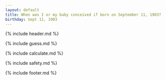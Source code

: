 ```yaml
---
layout: default
title: When was I or my baby conceived if born on September 11, 1903?
birthday: Sept 11, 1903
---
```


{% include header.md %}

{% include guess.md %}

{% include calculate.md %}

{% include safety.md %}

{% include footer.md %}



